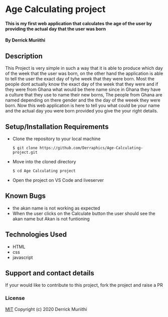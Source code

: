# Age Calculating project
#### This is my first web application that calculates the age of the user by providing the actual day that the user was born
#### By Derrick Muriithi
## Description
This Project is very simple in such a way that it is able to produce which day of the week that the user was born, on the other hand the application is able to tell the user the exact day of tyhe week that they were born. Most the people dont actually know the exact day of the week that they were  and if they were from Ghana what would be there name since in Ghana they have a culture that they use to name their new borns, The people from Ghana are named depending on there gender and the the day of the weeek they were born. Now this web application is here to tell you what could be your name and the actual day you were born provided you give the your right details.  
## Setup/Installation Requirements
* Clone the repository to your local machine
    ```
    $ git clone https://github.com/Derraphics/Age-Calculating-project.git
    ```
* Move into the cloned directory
    ```
    $ cd Age Calculating project
    ```
* Open the project on VS Code and liveserver
## Known Bugs
* the akan name is not working as expected 
* When the user clicks on the Calculate button the user should see the akan name but Akan is not funtioning 
## Technologies Used
* HTML
* css
* javascript
## Support and contact details
If your would like to contribute to this project, fork the project and raise a PR
### License
[MIT](https://choosealicense.com/licenses/mit/)
Copyright (c) 2020 Derrick Muriithi
